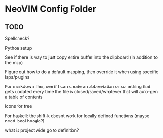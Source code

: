 # NeoVIM Config Folder
## TODO
Spellcheck?

Python setup

See if there is way to just copy entire buffer into the clipboard (in addition to the <C-a> map)

Figure out how to do a default mapping, then override it when using specific lsps/plugins

For markdown files, see if I can create an abbreviation or something that gets updated every time the file is closed/saved/whatever that will auto-gen a table of contents

icons for tree

For haskell: the shift-k doesnt work for locally defined functions (maybe need local hoogle?)

what is project wide go to definition?
